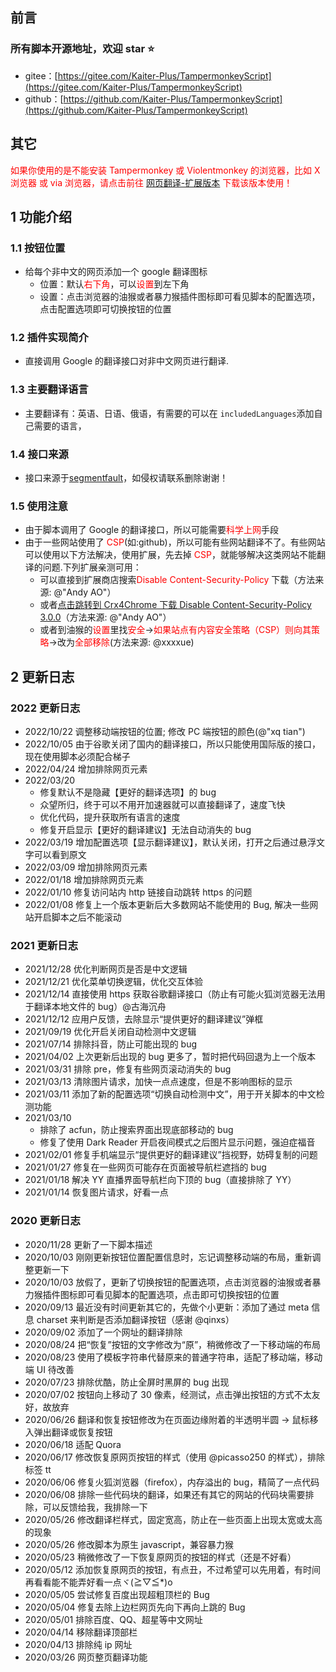 ## 前言

### 所有脚本开源地址，欢迎 star ⭐

- gitee：[https://gitee.com/Kaiter-Plus/TampermonkeyScript](https://gitee.com/Kaiter-Plus/TampermonkeyScript)
- github：[https://github.com/Kaiter-Plus/TampermonkeyScript](https://github.com/Kaiter-Plus/TampermonkeyScript)

## 其它

<span style="color:red">如果你使用的是不能安装 Tampermonkey 或 Violentmonkey 的浏览器，比如 X 浏览器 或 via 浏览器，请点击前往 [网页翻译-扩展版本](https://greasyfork.org/zh-CN/scripts/423469-%E7%BD%91%E9%A1%B5%E7%BF%BB%E8%AF%91-%E6%89%A9%E5%B1%95%E7%89%88%E6%9C%AC) 下载该版本使用！</span>

## 1 功能介绍

### 1.1 按钮位置

- 给每个非中文的网页添加一个 google 翻译图标
  - 位置：默认<span style="color: red">右下角</span>，可以<span style="color:red">设置</span>到左下角
  - 设置：点击浏览器的油猴或者暴力猴插件图标即可看见脚本的配置选项，点击配置选项即可切换按钮的位置

### 1.2 插件实现简介

- 直接调用 Google 的翻译接口对非中文网页进行翻译.

### 1.3 主要翻译语言

- 主要翻译有：英语、日语、俄语，有需要的可以在 <code>includedLanguages</code>添加自己需要的语言，

### 1.4 接口来源

- 接口来源于[segmentfault](https://segmentfault.com/a/1190000016247035)，如侵权请联系删除谢谢！

### 1.5 使用注意

- 由于脚本调用了 Google 的翻译接口，所以可能需要<span style="color:red">科学上网</span>手段
- 由于一些网站使用了 <span style="color:red">CSP</span>(如:github)，所以可能有些网站翻译不了。有些网站可以使用以下方法解决，使用扩展，先去掉 <span style="color:red">CSP</span>，就能够解决这类网站不能翻译的问题.下列扩展亲测可用：
  - 可以直接到扩展商店搜索<span style="color:red">Disable Content-Security-Policy </span>下载（方法来源: @"Andy AO"）
  - 或者[点击跳转到 Crx4Chrome 下载 Disable Content-Security-Policy 3.0.0](https://www.crx4chrome.com/crx/16901/)（方法来源: @"Andy AO"）
  - 或者到油猴的<span style="color:red">设置</span>里找<span style="color:red">安全</span>-><span style="color:red">如果站点有内容安全策略（CSP）则向其策略</span>->改为<span style="color:red">全部移除</span>(方法来源: @xxxxue)

## 2 更新日志

### 2022 更新日志

- 2022/10/22 调整移动端按钮的位置; 修改 PC 端按钮的颜色(@"xq tian")
- 2022/10/05 由于谷歌关闭了国内的翻译接口，所以只能使用国际版的接口，现在使用脚本必须配合梯子
- 2022/04/24 增加排除网页元素
- 2022/03/20
  - 修复默认不是隐藏【更好的翻译选项】的 bug
  - 众望所归，终于可以不用开加速器就可以直接翻译了，速度飞快
  - 优化代码，提升获取所有语言的速度
  - 修复开启显示【更好的翻译建议】无法自动消失的 bug
- 2022/03/19 增加配置选项【显示翻译建议】，默认关闭，打开之后通过悬浮文字可以看到原文
- 2022/03/09 增加排除网页元素
- 2022/01/18 增加排除网页元素
- 2022/01/10 修复访问站内 http 链接自动跳转 https 的问题
- 2022/01/08 修复上一个版本更新后大多数网站不能使用的 Bug, 解决一些网站开启脚本之后不能滚动

### 2021 更新日志

- 2021/12/28 优化判断网页是否是中文逻辑
- 2021/12/21 优化菜单切换逻辑，优化交互体验
- 2021/12/14 直接使用 https 获取谷歌翻译接口（防止有可能火狐浏览器无法用于翻译本地文件的 bug）@古海沉舟
- 2021/12/12 应用户反馈，去除显示“提供更好的翻译建议”弹框
- 2021/09/19 优化开启关闭自动检测中文逻辑
- 2021/07/14 排除抖音，防止可能出现的 bug
- 2021/04/02 上次更新后出现的 bug 更多了，暂时把代码回退为上一个版本
- 2021/03/31 排除 pre，修复有些网页滚动消失的 bug
- 2021/03/13 清除图片请求，加快一点点速度，但是不影响图标的显示
- 2021/03/11 添加了新的配置选项“切换自动检测中文”，用于开关脚本的中文检测功能
- 2021/03/10
  - 排除了 acfun，防止搜索界面出现底部移动的 bug
  - 修复了使用 Dark Reader 开启夜间模式之后图片显示问题，强迫症福音
- 2021/02/01 修复手机端显示“提供更好的翻译建议”挡视野，妨碍复制的问题
- 2021/01/27 修复在一些网页可能存在页面被导航栏遮挡的 bug
- 2021/01/18 解决 YY 直播界面导航栏向下顶的 bug（直接排除了 YY）
- 2021/01/14 恢复图片请求，好看一点

### 2020 更新日志

- 2020/11/28 更新了一下脚本描述
- 2020/10/03 刚刚更新按钮位置配置信息时，忘记调整移动端的布局，重新调整更新一下
- 2020/10/03 放假了，更新了切换按钮的配置选项，点击浏览器的油猴或者暴力猴插件图标即可看见脚本的配置选项，点击即可切换按钮的位置
- 2020/09/13 最近没有时间更新其它的，先做个小更新：添加了通过 meta 信息 charset 来判断是否添加翻译按钮（感谢 @qinxs）
- 2020/09/02 添加了一个网址的翻译排除
- 2020/08/24 把“恢复”按钮的文字修改为“原”，稍微修改了一下移动端的布局
- 2020/08/23 使用了模板字符串代替原来的普通字符串，适配了移动端，移动端 UI 待改善
- 2020/07/23 排除优酷，防止全屏时黑屏的 bug 出现
- 2020/07/02 按钮向上移动了 30 像素，经测试，点击弹出按钮的方式不太友好，故放弃
- 2020/06/26 翻译和恢复按钮修改为在页面边缘附着的半透明半圆 -> 鼠标移入弹出翻译或恢复按钮
- 2020/06/18 适配 Quora
- 2020/06/17 修改恢复原网页按钮的样式（使用 @picasso250 的样式），排除标签 tt
- 2020/06/06 修复火狐浏览器（firefox），内存溢出的 bug，精简了一点代码
- 2020/06/08 排除一些代码块的翻译，如果还有其它的网站的代码块需要排除，可以反馈给我，我排除一下
- 2020/05/26 修改翻译栏样式，固定宽高，防止在一些页面上出现太宽或太高的现象
- 2020/05/26 修改脚本为原生 javascript，兼容暴力猴
- 2020/05/23 稍微修改了一下恢复原网页的按钮的样式（还是不好看）
- 2020/05/12 添加恢复原网页的按钮，有点丑，不过希望可以先用着，有时间再看看能不能弄好看一点ヾ(≧▽≦\*)o
- 2020/05/05 尝试修复百度出现超粗顶栏的 Bug
- 2020/05/04 修复去除上边栏网页先向下再向上跳的 Bug
- 2020/05/01 排除百度、QQ、超星等中文网址
- 2020/04/14 移除翻译顶部栏
- 2020/04/13 排除纯 ip 网址
- 2020/03/26 网页整页翻译功能
